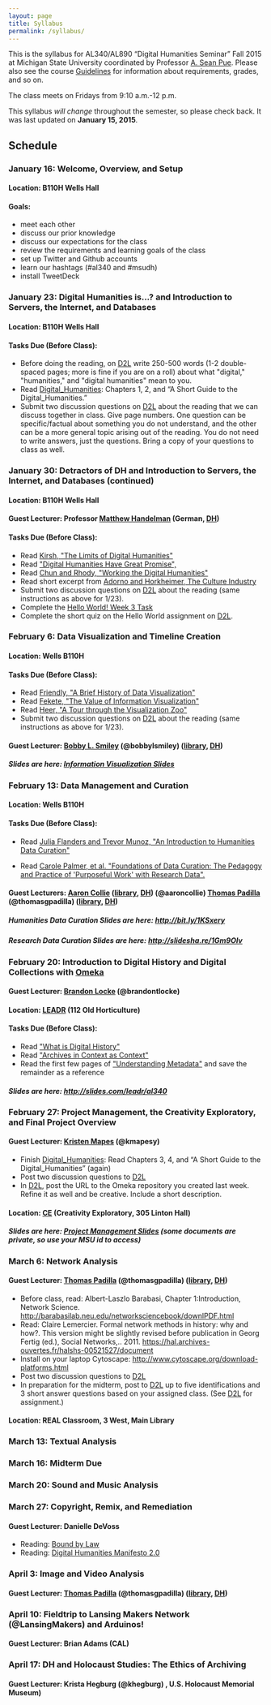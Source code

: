 ```yaml
---
layout: page
title: Syllabus
permalink: /syllabus/
---
```


This is the syllabus for AL340/AL890 “Digital Humanities Seminar” Fall 2015 at Michigan State University coordinated by Professor [A. Sean Pue](http://seanpue.com "A. Sean Pue's Webpage"). Please also see the course [Guidelines](/al340/guidelines "Course Guidelines") for information about requirements, grades, and so on.

The class meets on Fridays from 9:10 a.m.-12 p.m.

This syllabus *will change* throughout the semester, so please check back. It was last updated on **January 15, 2015**.

## Schedule

### January 16: Welcome, Overview, and Setup

#### Location: B110H Wells Hall

#### Goals:
* meet each other
* discuss our prior knowledge
* discuss our expectations for the class
* review the requirements and learning goals of the class
* set up Twitter and Github accounts
* learn our hashtags (#al340 and #msudh)
* install TweetDeck

### January 23: Digital Humanities is...? and  Introduction to Servers, the Internet, and Databases

#### Location: B110H Wells Hall

#### Tasks Due (Before Class):

* Before doing the reading, on [D2L] write 250-500 words (1-2 double-spaced pages; more is fine if you are on a roll) about what "digital," "humanities," and "digital humanities" mean to you.
* Read [Digital_Humanities]: Chapters 1, 2, and “A Short Guide to the Digital_Humanities.”
* Submit two discussion questions on [D2L] about the reading that we can discuss together in class. Give page numbers. One question can be specific/factual about something you do not understand, and the other can be a more general topic arising out of the reading. You do not need to write answers, just the questions. Bring a copy of your questions to class as well.

### January 30: Detractors of DH and Introduction to Servers, the Internet, and Databases (continued)

#### Location: B110H Wells Hall

#### Guest Lecturer: Professor [Matthew Handelman](http://linglang.msu.edu/languages/german/german-faculty/matthew-handelman) (German, [DH])

#### Tasks Due (Before Class):

* Read [Kirsh, "The Limits of Digital Humanities"](https://github.com/seanpue/al340/raw/master/readings/The%20limits%20of%20the%20digital%20humanities%2C%20by%20Adam%20Kirsch%20%7C%20The%20New%20Republic.pdf)
* Read ["Digital Humanities Have Great Promise", ](https://github.com/seanpue/al340/raw/master/readings/Digital%20Humanities%20Have%20Immense%20Promise-%20Response%20to%20Adam%20Kirsh.pdf)
* Read [Chun and Rhody, "Working the Digital Humanities"](https://github.com/seanpue/al340/raw/master/readings/differences-2014-intro.pdf)
* Read short excerpt from [Adorno and Horkheimer, The Culture Industry](https://github.com/seanpue/al340/raw/master/readings/Adorno-Horkheimer-Culture-Industry.pdf)
* Submit two discussion questions on [D2L] about the reading (same instructions as above for 1/23).
* Complete the [Hello World! Week 3 Task](/al340/task-for-week-3/)
* Complete the short quiz on the Hello World assignment on [D2L].

### February 6: Data Visualization and Timeline Creation

#### Location: Wells B110H

#### Tasks Due (Before Class):
* Read [Friendly, "A Brief History of Data Visualization"](https://github.com/seanpue/al340/blob/master/readings/friendly-a%20brief%20history%20of%20data%20visualization.pdf?raw=true)
* Read [Fekete, "The Value of Information Visualization"](https://github.com/seanpue/al340/blob/master/readings/fekete-the%20value%20of%20information%20visualization.pdf?raw=true)
* Read [Heer, "A Tour through the Visualization Zoo"](https://github.com/seanpue/al340/blob/master/readings/heer-a%20tour%20through%20the%20visualization%20zoo.pdf?raw=true)
* Submit two discussion questions on [D2L] about the reading (same instructions as above for 1/23).



#### Guest Lecturer: [Bobby L. Smiley] (@bobbylsmiley) ([library], [DH])

##### Slides are here: [Information Visualization Slides]

### February 13: Data Management and Curation

#### Location: Wells B110H

#### Tasks Due (Before Class):


* Read [Julia Flanders and Trevor Munoz, "An Introduction to Humanities Data
Curation"](http://guide.dhcuration.org/intro/)

* Read [Carole Palmer, et al. "Foundations of Data Curation: The Pedagogy and
Practice of 'Purposeful Work' with Research Data".](http://www.archivejournal.net/issue/3/archives-remixed/foundations-of-data-curation-the-pedagogy-and-practice-of-purposeful-work-with-research-data/)



#### Guest Lecturers: [Aaron Collie] ([library], [DH]) (@aaroncollie) [Thomas Padilla] (@thomasgpadilla) ([library], [DH])

##### Humanities Data Curation Slides are here: http://bit.ly/1KSxery
##### Research Data Curation Slides are here: http://slidesha.re/1Gm9OIv

### February 20: Introduction to Digital History and Digital Collections with [Omeka]

#### Guest Lecturer: [Brandon Locke] (@brandontlocke)

#### Location: [LEADR] (112 Old Horticulture)

#### Tasks Due (Before Class):

* Read ["What is Digital History"]
* Read ["Archives in Context as Context"]
* Read the first few pages of ["Understanding Metadata"] and save the remainder as a reference

##### Slides are here: http://slides.com/leadr/al340

### February 27: Project Management, the Creativity Exploratory, and Final Project Overview

#### Guest Lecturer: [Kristen Mapes] (@kmapesy)

* Finish [Digital_Humanities]: Read Chapters 3, 4, and “A Short Guide to the Digital_Humanities” (again)
* Post two discussion questions to [D2L]
* In [D2L], post the URL to the Omeka repository you created last week. Refine it as well and be creative. Include a short description.

#### Location: [CE] (Creativity Exploratory, 305 Linton Hall)

##### Slides are here: [Project Management Slides] (some documents are private, so use your MSU id to access) 
### March 6: Network Analysis

#### Guest Lecturer: [Thomas Padilla] (@thomasgpadilla) ([library], [DH])


* Before class, read: Albert-Laszlo Barabasi, Chapter 1:Introduction, Network Science. http://barabasilab.neu.edu/networksciencebook/downlPDF.html
* Read: Claire Lemercier. Formal network methods in history: why and how?. This version might be slightly revised before publication in Georg Fertig (ed.), Social Networks,.. 2011. https://hal.archives-ouvertes.fr/halshs-00521527/document
* Install on your laptop Cytoscape: http://www.cytoscape.org/download-platforms.html
* Post two discussion questions to [D2L]
* In preparation for the midterm, post to [D2L] up to five identifications and 3 short answer questions based on your assigned class. (See [D2L] for assignment.)

#### Location: REAL Classroom, 3 West, Main Library

### March 13: Textual Analysis

### March 16: Midterm Due

### March 20: Sound and Music Analysis

### March 27: Copyright, Remix, and Remediation

#### Guest Lecturer: Danielle DeVoss
* Reading: [Bound by Law]
* Reading: [Digital Humanities Manifesto 2.0]

### April 3: Image and Video Analysis
#### Guest Lecturer: [Thomas Padilla] (@thomasgpadilla) ([library], [DH])

### April 10: Fieldtrip to Lansing Makers Network (@LansingMakers) and Arduinos!

#### Guest Lecturer: Brian Adams (CAL)

### April 17: DH and Holocaust Studies: The Ethics of Archiving

#### Guest Lecturer: Krista Hegburg (@khegburg) , U.S. Holocaust Memorial Museum)
[Digital Humanities Manifesto 2.0]: www.humanitiesblast.com/manifesto/Manifesto_V2.pdf
[Bound by Law]: http://web.law.duke.edu/cspd/comics/zoomcomic.html
[Center for Advanced Holocaust Studies]: http://www.ushmm.org/research/the-center-for-advanced-holocaust-studies
[Digital_Humanities]: https://github.com/seanpue/al340/blob/master/readings/9780262018470_Open_Access_Edition.pdf?raw=true
[D2L]: http://d2l.msu.edu
[DH]: http://dh.cal.msu.edu
[Matthew Handelman]: http://linglang.msu.edu/languages/german/german-faculty/matthew-handelman
[library]: http://www.lib.msu.edu
[Bobby L. Smiley]: http://staff.lib.msu.edu/bsmiley/
[Aaron Collie]: http://staff.lib.msu.edu/collie/
[Project Management Slides]: https://docs.google.com/a/msu.edu/presentation/d/19wQitRzsjHQizB38vGZAKTy2pPOuZlazKWRXq7hEUKo/edit?usp=sharing_eid
[Thomas Padilla]: http://staff.lib.msu.edu/tpadilla/
[LEADR]: http://leadr.msu.edu/
[Omeka]: http://omeka.org/
[Brandon Locke]: http://history.msu.edu/people/brandon-locke/
["What is Digital History"]: http://www.historians.org/publications-and-directories/perspectives-on-history/may-2009/intersections-history-and-new-media/what-is-digital-history
["Archives in Context as Context"]: http://journalofdigitalhumanities.org/1-2/archives-in-context-and-as-context-by-kate-theimer/
["Understanding Metadata"]: http://www.niso.org/publications/press/UnderstandingMetadata.pdf
[Kristen Mapes]: http://www.kristenmapes.com/
[CE]: http://ce.cal.msu.edu
[Information Visualization Slides]: https://github.com/seanpue/al340/blob/master/slides/AL340_InfoVisLecture.pdf?raw=true
[Lansing Makers Network]: https://www.lansingmakersnetwork.org
